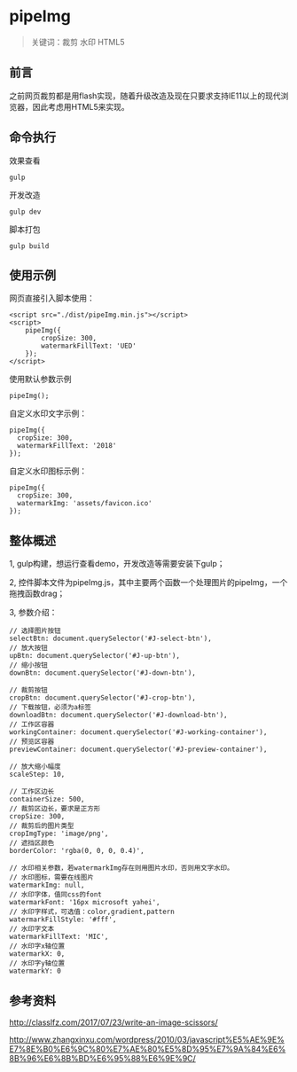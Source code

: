 # pipeImg
> 关键词：裁剪 水印 HTML5
## 前言
之前网页裁剪都是用flash实现，随着升级改造及现在只要求支持IE11以上的现代浏览器，因此考虑用HTML5来实现。

## 命令执行
效果查看
```
gulp
```
开发改造
```
gulp dev
```
脚本打包
```
gulp build
```
## 使用示例
网页直接引入脚本使用：
```
<script src="./dist/pipeImg.min.js"></script>
<script>
    pipeImg({
        cropSize: 300,
        watermarkFillText: 'UED'
    });
</script>
```

使用默认参数示例
```
pipeImg();
```
自定义水印文字示例：
```
pipeImg({
  cropSize: 300,
  watermarkFillText: '2018'
});
```
自定义水印图标示例：
```
pipeImg({
  cropSize: 300,
  watermarkImg: 'assets/favicon.ico'
});
```
## 整体概述
1, gulp构建，想运行查看demo，开发改造等需要安装下gulp；

2, 控件脚本文件为pipeImg.js，其中主要两个函数一个处理图片的pipeImg，一个拖拽函数drag；

3, 参数介绍：
```
// 选择图片按钮
selectBtn: document.querySelector('#J-select-btn'),
// 放大按钮
upBtn: document.querySelector('#J-up-btn'),
// 缩小按钮
downBtn: document.querySelector('#J-down-btn'),

// 裁剪按钮
cropBtn: document.querySelector('#J-crop-btn'),
// 下载按钮，必须为a标签
downloadBtn: document.querySelector('#J-download-btn'),
// 工作区容器
workingContainer: document.querySelector('#J-working-container'),
// 预览区容器
previewContainer: document.querySelector('#J-preview-container'),

// 放大缩小幅度
scaleStep: 10,

// 工作区边长
containerSize: 500,
// 裁剪区边长，要求是正方形
cropSize: 300,
// 裁剪后的图片类型
cropImgType: 'image/png',
// 遮挡区颜色
borderColor: 'rgba(0, 0, 0, 0.4)',

// 水印相关参数，若watermarkImg存在则用图片水印，否则用文字水印。
// 水印图标，需要在线图片
watermarkImg: null,
// 水印字体，值同css的font
watermarkFont: '16px microsoft yahei',
// 水印字样式，可选值：color,gradient,pattern
watermarkFillStyle: '#fff',
// 水印字文本
watermarkFillText: 'MIC',
// 水印字x轴位置
watermarkX: 0,
// 水印字y轴位置
watermarkY: 0
```

## 参考资料
http://classlfz.com/2017/07/23/write-an-image-scissors/

http://www.zhangxinxu.com/wordpress/2010/03/javascript%E5%AE%9E%E7%8E%B0%E6%9C%80%E7%AE%80%E5%8D%95%E7%9A%84%E6%8B%96%E6%8B%BD%E6%95%88%E6%9E%9C/